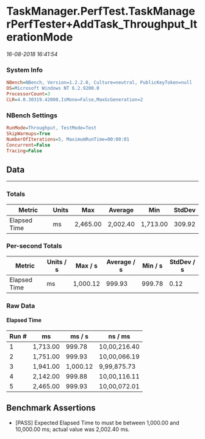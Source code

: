 ﻿# TaskManager.PerfTest.TaskManagerPerfTester+AddTask_Throughput_IterationMode
_16-08-2018 16:41:54_
### System Info
```ini
NBench=NBench, Version=1.2.2.0, Culture=neutral, PublicKeyToken=null
OS=Microsoft Windows NT 6.2.9200.0
ProcessorCount=3
CLR=4.0.30319.42000,IsMono=False,MaxGcGeneration=2
```

### NBench Settings
```ini
RunMode=Throughput, TestMode=Test
SkipWarmups=True
NumberOfIterations=5, MaximumRunTime=00:00:01
Concurrent=False
Tracing=False
```

## Data
-------------------

### Totals
|          Metric |           Units |             Max |         Average |             Min |          StdDev |
|---------------- |---------------- |---------------- |---------------- |---------------- |---------------- |
|    Elapsed Time |              ms |        2,465.00 |        2,002.40 |        1,713.00 |          309.92 |

### Per-second Totals
|          Metric |       Units / s |         Max / s |     Average / s |         Min / s |      StdDev / s |
|---------------- |---------------- |---------------- |---------------- |---------------- |---------------- |
|    Elapsed Time |              ms |        1,000.12 |          999.93 |          999.78 |            0.12 |

### Raw Data
#### Elapsed Time
|           Run # |              ms |          ms / s |         ns / ms |
|---------------- |---------------- |---------------- |---------------- |
|               1 |        1,713.00 |          999.78 |    10,00,216.40 |
|               2 |        1,751.00 |          999.93 |    10,00,066.19 |
|               3 |        1,941.00 |        1,000.12 |     9,99,875.73 |
|               4 |        2,142.00 |          999.88 |    10,00,116.11 |
|               5 |        2,465.00 |          999.93 |    10,00,072.01 |


## Benchmark Assertions

* [PASS] Expected Elapsed Time to must be between 1,000.00 and 10,000.00 ms; actual value was 2,002.40 ms.

